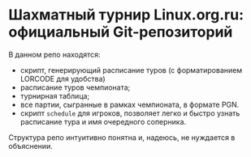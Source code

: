 Шахматный турнир Linux.org.ru: официальный Git-репозиторий
========

В данном репо находятся:

* скрипт, генерирующий расписание туров (с форматированием LORCODE для удобства)
* расписание туров чемпионата;
* турнирная таблица;
* все партии, сыгранные в рамках чемпионата, в формате PGN.
* скрипт `schedule` для игроков, позволяет легко и быстро узнать расписание тура и имя очередного соперника.

Структура репо интуитивно понятна и, надеюсь, не нуждается в объяснении.
